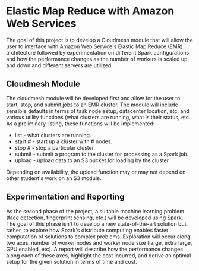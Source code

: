 # Elastic Map Reduce with Amazon Web Services

The goal of this project is to develop a Cloudmesh module that will allow the
user to interface with Amazon Web Service's Elastic Map Reduce (EMR)
architecture followed by experimentation on different Spark configurations and
how the performance changes as the number of workers is scaled up and down and
different servers are utilized. 

## Cloudmesh Module

The cloudmesh module will be developed first and allow for the user to start,
stop, and submit jobs to an EMR cluster. The module will include sensible
defaults in terms of task node setup, datacenter location, etc. and various
utility functions (what clusters are running, what is their status, etc. As
a preliminary listing, these functions will be implemented:

* list - what clusters are running.
* start # - start up a cluster with # nodes.
* stop # - stop a particular cluster.
* submit - submit a program to the cluster for processing as a Spark job.
* upload - upload data to an S3 bucket for loading by the cluster.

Depending on availability, the upload function may or may not depend on other
student's work on an S3 module.

## Experimentation and Reporting

As the second phase of the project, a suitable machine learning problem (face
detection, fingerprint sensing, etc.) will be developed using Spark. The goal
of this phase isn't to develop a new state-of-the-art solution but, rather, to
explore how Spark's distribute computing enables faster computation of
solutions to complex problems. Exploration will occur along two axes: number
of worker nodes and worker node size (large, extra large, GPU enabled, etc).
A report will describe how the performance changes along each of these axes,
highlight the cost incurred, and derive an optimal setup for the given solution
in terms of time and cost.
